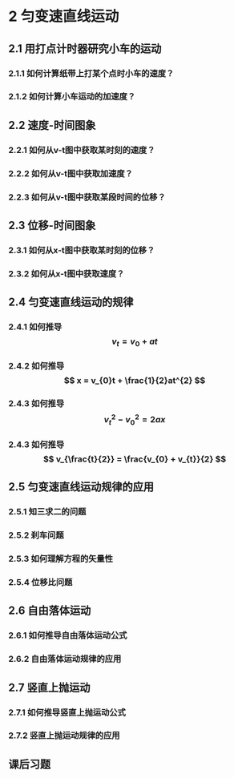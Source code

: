 # 2 匀变速直线运动

## 2.1 用打点计时器研究小车的运动

### 2.1.1 如何计算纸带上打某个点时小车的速度？

### 2.1.2 如何计算小车运动的加速度？

## 2.2 速度-时间图象

### 2.2.1 如何从v-t图中获取某时刻的速度？

### 2.2.2 如何从v-t图中获取加速度？

### 2.2.3 如何从v-t图中获取某段时间的位移？

## 2.3 位移-时间图象

### 2.3.1 如何从x-t图中获取某时刻的位移？

### 2.3.2 如何从x-t图中获取速度？

## 2.4 匀变速直线运动的规律

### 2.4.1 如何推导 $$ v_{t} = v_{0} + at $$

### 2.4.2 如何推导 $$ x = v_{0}t + \frac{1}{2}at^{2} $$

### 2.4.3 如何推导 $$ v_{t}^{2}-v_{0}^2 = 2ax $$

### 2.4.3 如何推导 $$ v_{\frac{t}{2}} = \frac{v_{0} + v_{t}}{2} $$

## 2.5 匀变速直线运动规律的应用

### 2.5.1 知三求二的问题

### 2.5.2 刹车问题

### 2.5.3 如何理解方程的矢量性

### 2.5.4 位移比问题

## 2.6 自由落体运动

### 2.6.1 如何推导自由落体运动公式

### 2.6.2 自由落体运动规律的应用

## 2.7 竖直上抛运动

### 2.7.1 如何推导竖直上抛运动公式

### 2.7.2 竖直上抛运动规律的应用

## 课后习题
